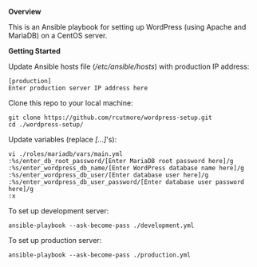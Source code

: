 **Overview**

This is an Ansible playbook for setting up WordPress (using Apache and MariaDB) on a CentOS server.

**Getting Started**

Update Ansible hosts file (*/etc/ansible/hosts*) with production IP address:

    [production]
    Enter production server IP address here

Clone this repo to your local machine:

    git clone https://github.com/rcutmore/wordpress-setup.git
    cd ./wordpress-setup/

Update variables (replace *[...]*'s):

    vi ./roles/mariadb/vars/main.yml
    :%s/enter_db_root_password/[Enter MariaDB root password here]/g
    :%s/enter_wordpress_db_name/[Enter WordPress database name here]/g
    :%s/enter_wordpress_db_user/[Enter database user here]/g
    :%s/enter_wordpress_db_user_password/[Enter database user password here]/g
    :x

To set up development server:

    ansible-playbook --ask-become-pass ./development.yml

To set up production server:

    ansible-playbook --ask-become-pass ./production.yml

